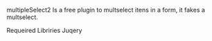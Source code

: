 multipleSelect2
Is a free plugin to multselect itens in a form, it fakes a multselect.

Requeired Libriries Juqery
<link href="multipleSelect3.css" type="text/css" rel="stylesheet" />
<script src="multipleSelect3.js"></script>
